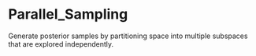 # Parallel_Sampling
Generate posterior samples by partitioning space into multiple subspaces that are explored independently. 
